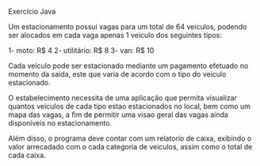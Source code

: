 Exercício Java

Um estacionamento possui vagas para um total de 64 veiculos, podendo ser alocados em cada vaga apenas 1 veiculo dos seguintes tipos:

1- moto: R$ 4
2- utilitário: R$ 8
3- van: R$ 10

Cada veículo pode ser estacionado mediante um pagamento efetuado no 
momento da saida, este que varia de acordo com o tipo do veiculo estacionado.

O estabelecimento necessita de uma aplicação que permita visualizar quantos 
veiculos de cada tipo estao estacionados no local, bem como um mapa das vagas, 
a fim de permitir uma visao geral das vagas ainda disponíveis no estacionamento.

Além disso, o programa deve contar com um relatorio de caixa, exibindo o valor 
arrecadado com o cada categoria de veiculos, 
assim como o total de cada caixa.